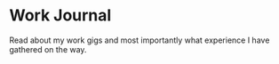 # Work Journal

Read about my work gigs and most importantly what experience I have gathered on the way.
